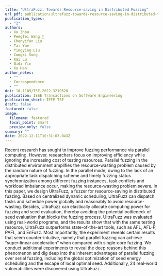 ```yaml
---
title: "UltraFuzz: Towards Resource-saving in Distributed Fuzzing"
url_pdf: publication/ultrafuzz-towards-resource-saving-in-distributed-fuzzing/IEEETrans-submit-final-UltraFuzz.pdf
publication_types:
  - "2"
authors:
  - Xu Zhou
  - Pengfei Wang 􀀀
  - Chenyifan Liu
  - Tai Yue
  - Yingying Liu
  - Congxi Song
  - Kai Lu
  - Qidi Yin
  - Xu Han
author_notes:
  - ""
  - Correspondence
  - ""
doi: 10.1109/TSE.2022.3219520
publication: IEEE Transactions on Software Engineering
publication_short: IEEE TSE
draft: false
featured: false
image:
  filename: featured
  focal_point: Smart
  preview_only: false
summary: ""
date: 2022-12-11T10:31:03.043Z
---
```

Recent research has sought to improve fuzzing
performance via parallel computing. However, researchers focus
on improving efficiency while ignoring the increasing cost of
testing resources. Parallel fuzzing in the distributed environment
amplifies the resource-wasting problem caused by the random
nature of fuzzing. In the parallel mode, owing to the lack
of an appropriate task dispatching scheme and timely fuzzing
status synchronization among different fuzzing instances, task
conflicts and workload imbalance occur, making the resource-wasting
problem severe. In this paper, we design UltraFuzz,
a fuzzer for resource-saving in distributed fuzzing. Based on
centralized dynamic scheduling, UltraFuzz can dispatch tasks
and schedule power globally and reasonably to avoid resource-wasting.
Besides, UltraFuzz can elastically allocate computing
power for fuzzing and seed evaluation, thereby avoiding the
potential bottleneck of seed evaluation that blocks the fuzzing
process. UltraFuzz was evaluated using real-world programs, and
the results show that with the same testing resource, UltraFuzz
outperforms state-of-the-art tools, such as AFL, AFL-P, PAFL,
and EnFuzz. Most importantly, the experiment reveals certain
results that seem counter-intuitive, namely that parallel fuzzing
can achieve “super-linear acceleration” when compared with
single-core fuzzing. We conduct additional experiments to reveal
the deep reasons behind this phenomenon and dig deep into
the inherent advantages of parallel fuzzing over serial fuzzing,
including the global optimization of seed energy scheduling and
the escape of local optimal seed. Additionally, 24 real-world
vulnerabilities were discovered using UltraFuzz.